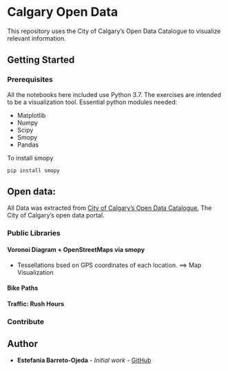 # Calgary Open Data

This repository uses the City of Calgary’s Open Data Catalogue to visualize relevant information.

## Getting Started


### Prerequisites

All the notebooks here included use Python 3.7. The exercises are intended to be a visualization tool. Essential python modules needed:

- Matplotlib
- Numpy
- Scipy
- Smopy
- Pandas


To install smopy 

```
pip install smopy 
```

## Open data: 

All Data was extracted from [City of Calgary’s Open Data Catalogue](https://data.calgary.ca), The City of Calgary’s open data portal.
 
### Public Libraries

#### Voronoi Diagram + OpenStreetMaps via smopy

* Tessellations bsed on GPS coordinates of each location.
==> Map Visualization

#### Bike Paths


#### Traffic: Rush Hours

### Contribute

## Author

* **Estefania Barreto-Ojeda** - *Initial work* - [GitHub](https://github.com/ebojeda)
